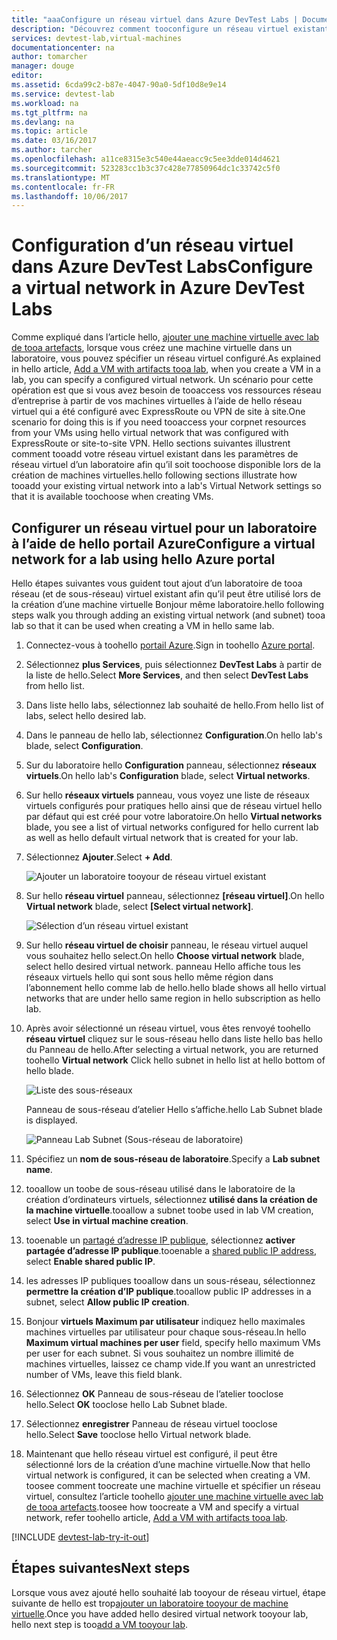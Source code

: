 ```yaml
---
title: "aaaConfigure un réseau virtuel dans Azure DevTest Labs | Documents Microsoft"
description: "Découvrez comment tooconfigure un réseau virtuel existant et un sous-réseau et les utiliser dans une machine virtuelle avec Azure DevTest Labs"
services: devtest-lab,virtual-machines
documentationcenter: na
author: tomarcher
manager: douge
editor: 
ms.assetid: 6cda99c2-b87e-4047-90a0-5df10d8e9e14
ms.service: devtest-lab
ms.workload: na
ms.tgt_pltfrm: na
ms.devlang: na
ms.topic: article
ms.date: 03/16/2017
ms.author: tarcher
ms.openlocfilehash: a11ce8315e3c540e44aeacc9c5ee3dde014d4621
ms.sourcegitcommit: 523283cc1b3c37c428e77850964dc1c33742c5f0
ms.translationtype: MT
ms.contentlocale: fr-FR
ms.lasthandoff: 10/06/2017
---
```

# <a name="configure-a-virtual-network-in-azure-devtest-labs"></a><span data-ttu-id="e8d8e-103">Configuration d’un réseau virtuel dans Azure DevTest Labs</span><span class="sxs-lookup"><span data-stu-id="e8d8e-103">Configure a virtual network in Azure DevTest Labs</span></span>
<span data-ttu-id="e8d8e-104">Comme expliqué dans l’article hello, [ajouter une machine virtuelle avec lab de tooa artefacts](devtest-lab-add-vm-with-artifacts.md), lorsque vous créez une machine virtuelle dans un laboratoire, vous pouvez spécifier un réseau virtuel configuré.</span><span class="sxs-lookup"><span data-stu-id="e8d8e-104">As explained in hello article, [Add a VM with artifacts tooa lab](devtest-lab-add-vm-with-artifacts.md), when you create a VM in a lab, you can specify a configured virtual network.</span></span> <span data-ttu-id="e8d8e-105">Un scénario pour cette opération est que si vous avez besoin de tooaccess vos ressources réseau d’entreprise à partir de vos machines virtuelles à l’aide de hello réseau virtuel qui a été configuré avec ExpressRoute ou VPN de site à site.</span><span class="sxs-lookup"><span data-stu-id="e8d8e-105">One scenario for doing this is if you need tooaccess your corpnet resources from your VMs using hello virtual network that was configured with ExpressRoute or site-to-site VPN.</span></span> <span data-ttu-id="e8d8e-106">Hello sections suivantes illustrent comment tooadd votre réseau virtuel existant dans les paramètres de réseau virtuel d’un laboratoire afin qu’il soit toochoose disponible lors de la création de machines virtuelles.</span><span class="sxs-lookup"><span data-stu-id="e8d8e-106">hello following sections illustrate how tooadd your existing virtual network into a lab's Virtual Network settings so that it is available toochoose when creating VMs.</span></span>

## <a name="configure-a-virtual-network-for-a-lab-using-hello-azure-portal"></a><span data-ttu-id="e8d8e-107">Configurer un réseau virtuel pour un laboratoire à l’aide de hello portail Azure</span><span class="sxs-lookup"><span data-stu-id="e8d8e-107">Configure a virtual network for a lab using hello Azure portal</span></span>
<span data-ttu-id="e8d8e-108">Hello étapes suivantes vous guident tout ajout d’un laboratoire de tooa réseau (et de sous-réseau) virtuel existant afin qu’il peut être utilisé lors de la création d’une machine virtuelle Bonjour même laboratoire.</span><span class="sxs-lookup"><span data-stu-id="e8d8e-108">hello following steps walk you through adding an existing virtual network (and subnet) tooa lab so that it can be used when creating a VM in hello same lab.</span></span> 

1. <span data-ttu-id="e8d8e-109">Connectez-vous à toohello [portail Azure](http://go.microsoft.com/fwlink/p/?LinkID=525040).</span><span class="sxs-lookup"><span data-stu-id="e8d8e-109">Sign in toohello [Azure portal](http://go.microsoft.com/fwlink/p/?LinkID=525040).</span></span>
2. <span data-ttu-id="e8d8e-110">Sélectionnez **plus Services**, puis sélectionnez **DevTest Labs** à partir de la liste de hello.</span><span class="sxs-lookup"><span data-stu-id="e8d8e-110">Select **More Services**, and then select **DevTest Labs** from hello list.</span></span>
3. <span data-ttu-id="e8d8e-111">Dans liste hello labs, sélectionnez lab souhaité de hello.</span><span class="sxs-lookup"><span data-stu-id="e8d8e-111">From hello list of labs, select hello desired lab.</span></span> 
4. <span data-ttu-id="e8d8e-112">Dans le panneau de hello lab, sélectionnez **Configuration**.</span><span class="sxs-lookup"><span data-stu-id="e8d8e-112">On hello lab's blade, select **Configuration**.</span></span>
5. <span data-ttu-id="e8d8e-113">Sur du laboratoire hello **Configuration** panneau, sélectionnez **réseaux virtuels**.</span><span class="sxs-lookup"><span data-stu-id="e8d8e-113">On hello lab's **Configuration** blade, select **Virtual networks**.</span></span>
6. <span data-ttu-id="e8d8e-114">Sur hello **réseaux virtuels** panneau, vous voyez une liste de réseaux virtuels configurés pour pratiques hello ainsi que de réseau virtuel hello par défaut qui est créé pour votre laboratoire.</span><span class="sxs-lookup"><span data-stu-id="e8d8e-114">On hello **Virtual networks** blade, you see a list of virtual networks configured for hello current lab as well as hello default virtual network that is created for your lab.</span></span> 
7. <span data-ttu-id="e8d8e-115">Sélectionnez **Ajouter**.</span><span class="sxs-lookup"><span data-stu-id="e8d8e-115">Select **+ Add**.</span></span>
   
    ![Ajouter un laboratoire tooyour de réseau virtuel existant](./media/devtest-lab-configure-vnet/lab-settings-vnet-add.png)
8. <span data-ttu-id="e8d8e-117">Sur hello **réseau virtuel** panneau, sélectionnez **[réseau virtuel]**.</span><span class="sxs-lookup"><span data-stu-id="e8d8e-117">On hello **Virtual network** blade, select **[Select virtual network]**.</span></span>
   
    ![Sélection d’un réseau virtuel existant](./media/devtest-lab-configure-vnet/lab-settings-vnets-vnet1.png)
9. <span data-ttu-id="e8d8e-119">Sur hello **réseau virtuel de choisir** panneau, le réseau virtuel auquel vous souhaitez hello select.</span><span class="sxs-lookup"><span data-stu-id="e8d8e-119">On hello **Choose virtual network** blade, select hello desired virtual network.</span></span> <span data-ttu-id="e8d8e-120">panneau Hello affiche tous les réseaux virtuels hello qui sont sous hello même région dans l’abonnement hello comme lab de hello.</span><span class="sxs-lookup"><span data-stu-id="e8d8e-120">hello blade shows all hello virtual networks that are under hello same region in hello subscription as hello lab.</span></span>  
10. <span data-ttu-id="e8d8e-121">Après avoir sélectionné un réseau virtuel, vous êtes renvoyé toohello **réseau virtuel** cliquez sur le sous-réseau hello dans liste hello bas hello du Panneau de hello.</span><span class="sxs-lookup"><span data-stu-id="e8d8e-121">After selecting a virtual network, you are returned toohello **Virtual network** Click hello subnet in hello list at hello bottom of hello blade.</span></span>

    ![Liste des sous-réseaux](./media/devtest-lab-configure-vnet/lab-settings-vnets-vnet2.png)
    
    <span data-ttu-id="e8d8e-123">Panneau de sous-réseau d’atelier Hello s’affiche.</span><span class="sxs-lookup"><span data-stu-id="e8d8e-123">hello Lab Subnet blade is displayed.</span></span>

    ![Panneau Lab Subnet (Sous-réseau de laboratoire)](./media/devtest-lab-configure-vnet/lab-subnet.png)

11. <span data-ttu-id="e8d8e-125">Spécifiez un **nom de sous-réseau de laboratoire**.</span><span class="sxs-lookup"><span data-stu-id="e8d8e-125">Specify a **Lab subnet name**.</span></span>
12. <span data-ttu-id="e8d8e-126">tooallow un toobe de sous-réseau utilisé dans le laboratoire de la création d’ordinateurs virtuels, sélectionnez **utilisé dans la création de la machine virtuelle**.</span><span class="sxs-lookup"><span data-stu-id="e8d8e-126">tooallow a subnet toobe used in lab VM creation, select **Use in virtual machine creation**.</span></span>
13. <span data-ttu-id="e8d8e-127">tooenable un [partagé d’adresse IP publique](devtest-lab-shared-ip.md), sélectionnez **activer partagée d’adresse IP publique**.</span><span class="sxs-lookup"><span data-stu-id="e8d8e-127">tooenable a [shared public IP address](devtest-lab-shared-ip.md), select **Enable shared public IP**.</span></span>
14. <span data-ttu-id="e8d8e-128">les adresses IP publiques tooallow dans un sous-réseau, sélectionnez **permettre la création d’IP publique**.</span><span class="sxs-lookup"><span data-stu-id="e8d8e-128">tooallow public IP addresses in a subnet, select **Allow public IP creation**.</span></span>
15. <span data-ttu-id="e8d8e-129">Bonjour **virtuels Maximum par utilisateur** indiquez hello maximales machines virtuelles par utilisateur pour chaque sous-réseau.</span><span class="sxs-lookup"><span data-stu-id="e8d8e-129">In hello **Maximum virtual machines per user** field, specify hello maximum VMs per user for each subnet.</span></span> <span data-ttu-id="e8d8e-130">Si vous souhaitez un nombre illimité de machines virtuelles, laissez ce champ vide.</span><span class="sxs-lookup"><span data-stu-id="e8d8e-130">If you want an unrestricted number of VMs, leave this field blank.</span></span>
16. <span data-ttu-id="e8d8e-131">Sélectionnez **OK** Panneau de sous-réseau de l’atelier tooclose hello.</span><span class="sxs-lookup"><span data-stu-id="e8d8e-131">Select **OK** tooclose hello Lab Subnet blade.</span></span>
17. <span data-ttu-id="e8d8e-132">Sélectionnez **enregistrer** Panneau de réseau virtuel tooclose hello.</span><span class="sxs-lookup"><span data-stu-id="e8d8e-132">Select **Save** tooclose hello Virtual network blade.</span></span>
18. <span data-ttu-id="e8d8e-133">Maintenant que hello réseau virtuel est configuré, il peut être sélectionné lors de la création d’une machine virtuelle.</span><span class="sxs-lookup"><span data-stu-id="e8d8e-133">Now that hello virtual network is configured, it can be selected when creating a VM.</span></span> 
    <span data-ttu-id="e8d8e-134">toosee comment toocreate une machine virtuelle et spécifier un réseau virtuel, consultez l’article toohello [ajouter une machine virtuelle avec lab de tooa artefacts](devtest-lab-add-vm-with-artifacts.md).</span><span class="sxs-lookup"><span data-stu-id="e8d8e-134">toosee how toocreate a VM and specify a virtual network, refer toohello article, [Add a VM with artifacts tooa lab](devtest-lab-add-vm-with-artifacts.md).</span></span> 

[!INCLUDE [devtest-lab-try-it-out](../../includes/devtest-lab-try-it-out.md)]

## <a name="next-steps"></a><span data-ttu-id="e8d8e-135">Étapes suivantes</span><span class="sxs-lookup"><span data-stu-id="e8d8e-135">Next steps</span></span>
<span data-ttu-id="e8d8e-136">Lorsque vous avez ajouté hello souhaité lab tooyour de réseau virtuel, étape suivante de hello est trop[ajouter un laboratoire tooyour de machine virtuelle](devtest-lab-add-vm-with-artifacts.md).</span><span class="sxs-lookup"><span data-stu-id="e8d8e-136">Once you have added hello desired virtual network tooyour lab, hello next step is too[add a VM tooyour lab](devtest-lab-add-vm-with-artifacts.md).</span></span>

